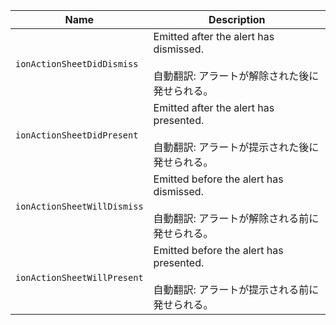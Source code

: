 
| Name | Description |
| --- | --- |
| `ionActionSheetDidDismiss` | Emitted after the alert has dismissed.<br /><br />自動翻訳: アラートが解除された後に発せられる。 |
| `ionActionSheetDidPresent` | Emitted after the alert has presented.<br /><br />自動翻訳: アラートが提示された後に発せられる。 |
| `ionActionSheetWillDismiss` | Emitted before the alert has dismissed.<br /><br />自動翻訳: アラートが解除される前に発せられる。 |
| `ionActionSheetWillPresent` | Emitted before the alert has presented.<br /><br />自動翻訳: アラートが提示される前に発せられる。 |

